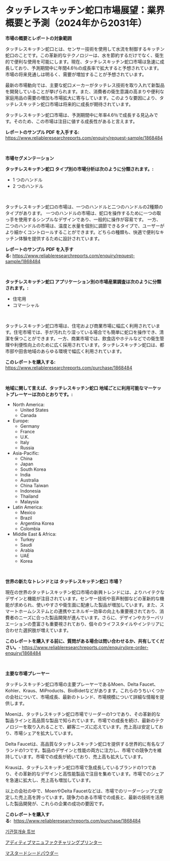 <p><h1>タッチレスキッチン蛇口市場展望：業界概要と予測（2024年から2031年）</h1></p><p><strong>市場の概要とレポートの対象範囲</strong></p>
<p><p>タッチレスキッチン蛇口とは、センサー技術を使用して水流を制御するキッチン蛇口のことです。この革新的なテクノロジーは、水を節約するだけでなく、衛生的で便利な使用を可能にします。現在、タッチレスキッチン蛇口市場は急速に成長しており、予測期間中に年間4.6％の成長率で拡大すると予想されています。市場の将来見通しは明るく、需要が増加することが予想されています。</p><p>最新の市場動向では、主要な蛇口メーカーがタッチレス技術を取り入れて新製品を開発していることが挙げられます。また、消費者の衛生意識の高まりや便利な家庭用品の需要の増加も市場拡大に寄与しています。このような要因により、タッチレスキッチン蛇口市場は将来的に成長が期待されています。</p><p>タッチレスキッチン蛇口市場は、予測期間中に年率4.6％で成長する見込みです。そのため、この市場は注目に値する成長性があると言えます。</p></p>
<p><strong>レポートのサンプル PDF を入手する:</strong> <a href="https://www.reliableresearchreports.com/enquiry/request-sample/1868484">https://www.reliableresearchreports.com/enquiry/request-sample/1868484</a></p>
<p>&nbsp;</p>
<p><strong>市場セグメンテーション</strong></p>
<p><strong>タッチレスキッチン蛇口 タイプ別の市場分析は次のように分類されます。:</strong></p>
<p><ul><li>1 つのハンドル</li><li>2 つのハンドル</li></ul></p>
<p>&nbsp;</p>
<p><p>タッチレスキッチン蛇口の市場は、一つのハンドルと二つのハンドルの2種類のタイプがあります。 一つのハンドルの市場は、蛇口を操作するために一つの取っ手を使用するシンプルなデザインであり、一般的に操作が容易です。 一方、二つのハンドルの市場は、温度と水量を個別に調節できるタイプで、ユーザーがより細かくコントロールすることができます。どちらの種類も、快適で便利なキッチン体験を提供するために設計されています。</p></p>
<p><strong>レポートのサンプル PDF を入手する:</strong>&nbsp;<a href="https://www.reliableresearchreports.com/enquiry/request-sample/1868484">https://www.reliableresearchreports.com/enquiry/request-sample/1868484</a></p>
<p>&nbsp;</p>
<p><strong> タッチレスキッチン蛇口 アプリケーション別の市場産業調査は次のように分類されます。:</strong></p>
<p><ul><li>住宅用</li><li>コマーシャル</li></ul></p>
<p>&nbsp;</p>
<p><p>タッチレスキッチン蛇口市場は、住宅および商業市場に幅広く利用されています。住宅市場では、手が汚れたり湿っている場合でも簡単に蛇口を操作でき、清潔を保つことができます。一方、商業市場では、飲食店やホテルなどでの衛生管理や利便性向上のために広く採用されています。タッチレスキッチン蛇口は、都市部や田舎地域のあらゆる環境で幅広く利用されています。</p></p>
<p><strong>このレポートを購入する:</strong>&nbsp; <a href="https://www.reliableresearchreports.com/purchase/1868484">https://www.reliableresearchreports.com/purchase/1868484</a></p>
<p>&nbsp;</p>
<p><strong>地域に関して言えば、タッチレスキッチン蛇口 地域ごとに利用可能なマーケットプレーヤーは次のとおりです。:</strong></p>
<p><ul>
    <li>
        North America:
        <ul>
            <li>United States</li>
            <li>Canada</li>
        </ul>
    </li>
    <li>
        Europe:
        <ul>
            <li>Germany</li>
            <li>France</li>
            <li>U.K.</li>
            <li>Italy</li>
            <li>Russia</li>
        </ul>
    </li>
    <li>
        Asia-Pacific:
        <ul>
            <li>China</li>
            <li>Japan</li>
            <li>South Korea</li>
            <li>India</li>
            <li>Australia</li>
            <li>China Taiwan</li>
            <li>Indonesia</li>
            <li>Thailand</li>
            <li>Malaysia</li>
        </ul>
    </li>
    <li>
        Latin America:
        <ul>
            <li>Mexico</li>
            <li>Brazil</li>
            <li>Argentina Korea</li>
            <li>Colombia</li>
        </ul>
    </li>
    <li>
        Middle East & Africa:
        <ul>
            <li>Turkey</li>
            <li>Saudi</li>
            <li>Arabia</li>
            <li>UAE</li>
            <li>Korea</li>
        </ul>
    </li>
    </ul></p>
<p>&nbsp;</p>
<p><strong>世界の新たなトレンドとは タッチレスキッチン蛇口 市場？</strong></p>
<p><p>現在の世界のタッチレスキッチン蛇口市場の新興トレンドには、よりハイテクなデザインと機能が注目されています。センサー技術や音声制御などの革新的な機能が求められ、使いやすさや衛生面に配慮した製品が増加しています。また、スマートホームシステムとの連携やエネルギー効率の向上も重要視されており、消費者のニーズに合った製品開発が進んでいます。さらに、デザインやカラーバリエーションの豊富さも重要視されており、個々のライフスタイルやインテリアに合わせた選択肢が増えています。</p></p>
<p><strong>このレポートを購入する前に、質問がある場合は問い合わせるか、共有してください。</strong>- <a href="https://www.reliableresearchreports.com/enquiry/pre-order-enquiry/1868484">https://www.reliableresearchreports.com/enquiry/pre-order-enquiry/1868484</a></p>
<p>&nbsp;</p>
<p><strong>主要な市場プレーヤー</strong></p>
<p><p>タッチレスキッチン蛇口市場の主要プレーヤーであるMoen、Delta Faucet、Kohler、Kraus、MiProducts、BioBidetなどがあります。これらのうちいくつかの会社について、市場成長、最新のトレンド、市場規模について詳細な情報を提供します。</p><p>Moenは、タッチレスキッチン蛇口市場でリーダーの1つであり、その革新的な製品ラインと高品質な製品で知られています。市場での成長を続け、最新のテクノロジーを取り入れることで、顧客ニーズに応えています。売上高は安定しており、市場シェアを拡大しています。</p><p>Delta Faucetは、高品質なタッチレスキッチン蛇口を提供する世界的に有名なブランドの1つです。製品のデザインと性能の両方に注力し、市場での競争力を維持しています。市場での成長が続いており、売上高も拡大しています。</p><p>Krausは、タッチレスキッチン蛇口市場で急成長しているブランドの1つであり、その革新的なデザインと高性能製品で注目を集めています。市場でのシェアを急速に拡大し、売上高も増加しています。</p><p>以上の会社の中で、MoenやDelta Faucetなどは、市場でのリーダーシップと安定した売上高を誇っています。競争力のある市場での成長と、最新の技術を活用した製品開発が、これらの企業の成功の要因です。</p></p>
<p><strong>このレポートを購入する:</strong>&nbsp;&nbsp;<a href="https://www.reliableresearchreports.com/purchase/1868484">https://www.reliableresearchreports.com/purchase/1868484</a></p>
<p><p><a href="https://medium.com/@bobbyreitenberg879562023/%ED%9A%8C%ED%9B%84%EA%B4%80-%EA%B4%80-%EC%82%BD%EA%B4%80-%EC%8B%9C%EC%9E%A5-%EB%B3%B4%EA%B3%A0%EC%84%9C%EB%8A%94-%EC%9D%B4-%EC%8B%9C%EC%9E%A5%EC%9D%98-%EC%B5%9C%EC%8B%A0-%ED%8A%B8%EB%A0%8C%EB%93%9C%EC%99%80-%EC%84%B1%EC%9E%A5-%EA%B8%B0%ED%9A%8C%EB%A5%BC-%EB%B0%9D%ED%98%80%EC%A4%8D%EB%8B%88%EB%8B%A4-3dc065483745">기관절개술 튜브</a></p><p><a href="https://medium.com/@pollynsatcherayted345/%E3%83%87%E3%82%B3%E3%83%BC%E3%83%87%E3%82%A3%E3%83%B3%E3%82%B0%E3%82%A2%E3%83%87%E3%82%A3%E3%83%86%E3%82%A3%E3%83%96%E8%A3%BD%E9%80%A0%E3%83%97%E3%83%AA%E3%83%B3%E3%82%BF%E3%83%BC%E5%B8%82%E5%A0%B4%E3%83%A1%E3%83%88%E3%83%AA%E3%83%83%E3%82%AF%E3%82%B9-%E5%B8%82%E5%A0%B4%E3%82%B7%E3%82%A7%E3%82%A2-%E3%83%88%E3%83%AC%E3%83%B3%E3%83%89-%E3%81%8A%E3%82%88%E3%81%B3%E6%88%90%E9%95%B7%E3%83%91%E3%82%BF%E3%83%BC%E3%83%B3-5dff9b72cef7">アディティブマニュファクチャリングプリンター</a></p><p><a href="https://medium.com/@annchovey1988/%E3%83%9E%E3%82%B9%E3%82%BF%E3%83%BC%E3%83%89%E3%82%B7%E3%83%BC%E3%83%89%E3%83%91%E3%82%A6%E3%83%80%E3%83%BC%E5%B8%82%E5%A0%B4%E3%81%AF-%E5%B8%82%E5%A0%B4%E3%82%B7%E3%82%A7%E3%82%A2-%E3%82%B5%E3%82%A4%E3%82%BA-%E3%81%8A%E3%82%88%E3%81%B32031%E5%B9%B4%E3%81%BE%E3%81%A7%E3%81%AE%E4%BA%88%E6%B8%AC%E3%81%AB%E7%84%A6%E7%82%B9%E3%82%92%E5%BD%93%E3%81%A6%E3%81%A6%E3%81%84%E3%81%BE%E3%81%99-426f5449ebe2">マスタードシードパウダー</a></p></p>